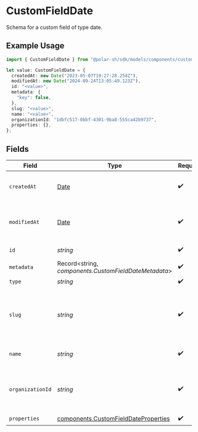 # CustomFieldDate

Schema for a custom field of type date.

## Example Usage

```typescript
import { CustomFieldDate } from "@polar-sh/sdk/models/components/customfielddate.js";

let value: CustomFieldDate = {
  createdAt: new Date("2023-05-07T19:27:28.258Z"),
  modifiedAt: new Date("2024-09-24T13:05:49.123Z"),
  id: "<value>",
  metadata: {
    "key": false,
  },
  slug: "<value>",
  name: "<value>",
  organizationId: "1dbfc517-0bbf-4301-9ba8-555ca42b9737",
  properties: {},
};
```

## Fields

| Field                                                                                         | Type                                                                                          | Required                                                                                      | Description                                                                                   | Example                                                                                       |
| --------------------------------------------------------------------------------------------- | --------------------------------------------------------------------------------------------- | --------------------------------------------------------------------------------------------- | --------------------------------------------------------------------------------------------- | --------------------------------------------------------------------------------------------- |
| `createdAt`                                                                                   | [Date](https://developer.mozilla.org/en-US/docs/Web/JavaScript/Reference/Global_Objects/Date) | :heavy_check_mark:                                                                            | Creation timestamp of the object.                                                             |                                                                                               |
| `modifiedAt`                                                                                  | [Date](https://developer.mozilla.org/en-US/docs/Web/JavaScript/Reference/Global_Objects/Date) | :heavy_check_mark:                                                                            | Last modification timestamp of the object.                                                    |                                                                                               |
| `id`                                                                                          | *string*                                                                                      | :heavy_check_mark:                                                                            | The ID of the object.                                                                         |                                                                                               |
| `metadata`                                                                                    | Record<string, *components.CustomFieldDateMetadata*>                                          | :heavy_check_mark:                                                                            | N/A                                                                                           |                                                                                               |
| `type`                                                                                        | *string*                                                                                      | :heavy_check_mark:                                                                            | N/A                                                                                           |                                                                                               |
| `slug`                                                                                        | *string*                                                                                      | :heavy_check_mark:                                                                            | Identifier of the custom field. It'll be used as key when storing the value.                  |                                                                                               |
| `name`                                                                                        | *string*                                                                                      | :heavy_check_mark:                                                                            | Name of the custom field.                                                                     |                                                                                               |
| `organizationId`                                                                              | *string*                                                                                      | :heavy_check_mark:                                                                            | The ID of the organization owning the custom field.                                           | 1dbfc517-0bbf-4301-9ba8-555ca42b9737                                                          |
| `properties`                                                                                  | [components.CustomFieldDateProperties](../../models/components/customfielddateproperties.md)  | :heavy_check_mark:                                                                            | N/A                                                                                           |                                                                                               |